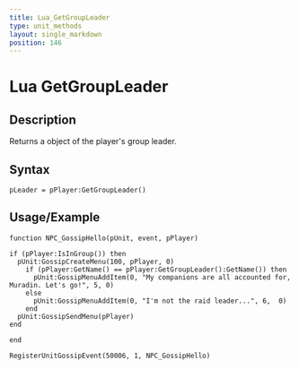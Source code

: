 ```yaml
---
title: Lua_GetGroupLeader
type: unit_methods
layout: single_markdown
position: 146
---
```


# Lua GetGroupLeader

## Description

Returns a object of the player's group leader.

## Syntax

```
pLeader = pPlayer:GetGroupLeader()
```

## Usage/Example

```
function NPC_GossipHello(pUnit, event, pPlayer)
 
if (pPlayer:IsInGroup()) then
  pUnit:GossipCreateMenu(100, pPlayer, 0)
    if (pPlayer:GetName() == pPlayer:GetGroupLeader():GetName()) then 
      pUnit:GossipMenuAddItem(0, "My companions are all accounted for, Muradin. Let's go!", 5, 0)
    else
      pUnit:GossipMenuAddItem(0, "I'm not the raid leader...", 6,  0)
    end
  pUnit:GossipSendMenu(pPlayer)
end
 
end
 
RegisterUnitGossipEvent(50006, 1, NPC_GossipHello)
```
